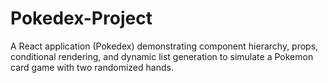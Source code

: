 # Pokedex-Project
A  React application (Pokedex) demonstrating component hierarchy, props, conditional rendering, and dynamic list generation to simulate a Pokemon card game with two randomized hands.
